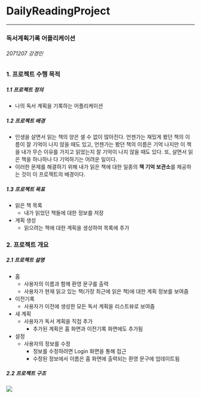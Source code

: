 # DailyReadingProject
---
### 독서계획기록 어플리케이션
###### 2071207 강경민

### 1. 프로젝트 수행 목적
##### 1.1 프로젝트 정의
- 나의 독서 계획을 기록하는 어플리케이션
##### 1.2 프로젝트 배경
- 인생을 살면서 읽는 책의 양은 셀 수 없이 많아진다. 언젠가는 재밌게 봤던 책의 이름이 잘 기억이 나지 않을 때도 있고, 언젠가는 봤던 책의 이름은 기억 나지만 이 책을 내가 무슨 이유를 가지고 읽었는지 잘 기억이 나지 않을 때도 있다. 또, 살면서 읽은 책을 하나하나 다 기억하기는 어려운 일이다.
- 이러한 문제를 해결하기 위해 내가 읽은 책에 대한 일종의 **책 기억 보관소**를 제공하는 것이 이 프로젝트의 배경이다.
##### 1.3 프로젝트 목표
- 읽은 책 목록
	- 내가 읽었던 책들에 대한 정보를 저장
- 계획 생성
	- 읽으려는 책에 대한 계획을 생성하여 목록에 추가

### 2. 프로젝트 개요
##### 2.1 프로젝트 설명
- 홈
	- 사용자의 이름과 함께 환영 문구를 출력
	- 사용자가 현재 읽고 있는 책(가장 최근에 읽은 책)에 대한 계획 정보를 보여줌
- 이전기록
	- 사용자가 이전에 생성한 모든 독서 계획을 리스트뷰로 보여줌
- 새 계획
	- 사용자가 독서 계획을 직접 추가
		- 추가된 계획은 홈 화면과 이전기록 화면에도 추가됨
- 설정
	- 사용자의 정보를 수정
		- 정보를 수정하려면 Login 화면을 통해 접근
		- 수정된 정보에서 이름은 홈 화면에 출력되는 환영 문구에 업데이트됨
##### 2.2 프로젝트 구조
<img src="https://github.com/KMKang01/DailyReadingProject/assets/144207120/317dc026-c90a-42bd-853d-fcc5b1be4d2a">

